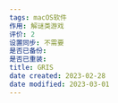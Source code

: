 ```yaml
---
tags: macOS软件
作用: 解谜类游戏
评价: 2
设置同步: 不需要
是否已备份:
是否已重装:
title: GRIS
date created: 2023-02-28
date modified: 2023-03-01
---
```


